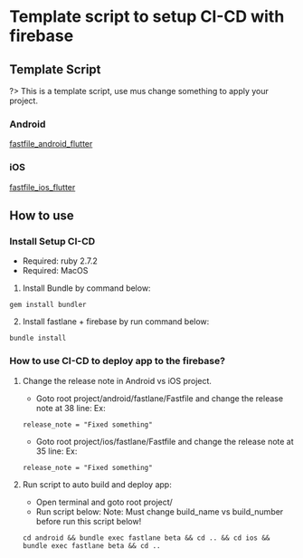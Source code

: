 # Template script to setup CI-CD with firebase

## Template Script

?> This is a template script, use mus change something to apply your project.

### Android

[fastfile_android_flutter](_snippets/cicd/fastfile_android_rn.md ':include')

### iOS

[fastfile_ios_flutter](_snippets/cicd/fastfile_ios_rn.md ':include')

## How to use

### Install Setup CI-CD
- Required: ruby 2.7.2
- Required: MacOS

1. Install Bundle by command below:
```
gem install bundler
```

2. Install fastlane + firebase by run command below:
```
bundle install
```

### How to use CI-CD to deploy app to the firebase?

1. Change the release note in Android vs iOS project.
    - Goto root project/android/fastlane/Fastfile and change the release note at 38 line:
    Ex:
    ```
    release_note = "Fixed something"
    ```

    - Goto root project/ios/fastlane/Fastfile and change the release note at 35 line:
    Ex:
    ```
    release_note = "Fixed something"
    ```

2. Run script to auto build and deploy app:
    - Open terminal and goto root project/
    - Run script below:
    Note: Must change build_name vs build_number before run this script below!
    
    ```
    cd android && bundle exec fastlane beta && cd .. && cd ios && bundle exec fastlane beta && cd ..
    ```